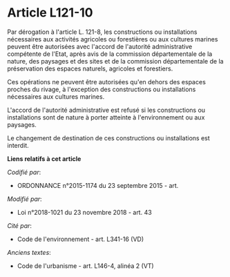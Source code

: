 # Article L121-10

Par dérogation à l'article L. 121-8, les constructions ou installations nécessaires aux activités agricoles ou forestières ou
aux cultures marines peuvent être autorisées avec l'accord de l'autorité administrative compétente de l'Etat, après avis de
la commission départementale de la nature, des paysages et des sites et de la commission départementale de la préservation
des espaces naturels, agricoles et forestiers.

Ces opérations ne peuvent être autorisées qu'en dehors des espaces proches du rivage, à l'exception des constructions ou
installations nécessaires aux cultures marines.

L'accord de l'autorité administrative est refusé si les constructions ou installations sont de nature à porter atteinte à
l'environnement ou aux paysages.

Le changement de destination de ces constructions ou installations est interdit.

**Liens relatifs à cet article**

_Codifié par_:

  - ORDONNANCE n°2015-1174 du 23 septembre 2015 - art.

_Modifié par_:

  - Loi n°2018-1021 du 23 novembre 2018 - art. 43

_Cité par_:

  - Code de l'environnement - art. L341-16 (VD)

_Anciens textes_:

  - Code de l'urbanisme - art. L146-4, alinéa 2 (VT)
